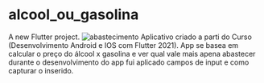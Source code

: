 # alcool_ou_gasolina

A new Flutter project.
![abastecimento](https://user-images.githubusercontent.com/79750052/145262629-1dc18315-dedf-4afc-ae72-1fc30e4e3234.PNG)
Aplicativo criado a parti do Curso (Desenvolvimento Android e IOS com Flutter 2021).
App se basea em calcular o preço do álcool x gasolina e ver qual vale mais apena abastecer
durante o desenvolvimento do app fui aplicado campos de input e como capturar o inserido.
